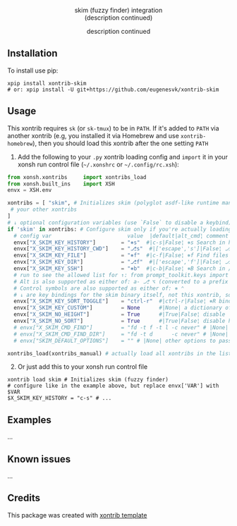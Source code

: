<p align="center">
skim (fuzzy finder) integration
<br>
(description continued)
</p>

<p align="center">  
description continued
</p>


## Installation

To install use pip:

```xsh
xpip install xontrib-skim
# or: xpip install -U git+https://github.com/eugenesvk/xontrib-skim
```

## Usage

This xontrib requires `sk` (or `sk-tmux`) to be in `PATH`. If it's added to `PATH` via another xontrib (e.g, you installed it via Homebrew and use `xontrib-homebrew`), then you should load this xontrib after the one setting `PATH`

1. Add the following to your `.py` xontrib loading config and `import` it in your xonsh run control file (`~/.xonshrc` or `~/.config/rc.xsh`):
```py
from xonsh.xontribs 	import xontribs_load
from xonsh.built_ins	import XSH
envx = XSH.env

xontribs = [ "skim", # Initializes skim (polyglot asdf-like runtime manager)
 # your other xontribs
]
# ↓ optional configuration variables (use `False` to disable a keybind)
if 'skim' in xontribs: # Configure skim only if you're actually loading it
  # config var                  	  value	 |default|alt_cmd¦ comment
  envx["X_SKIM_KEY_HISTORY"]    	= "⎈s" 	#|c-s|False¦ ⎈s Search in history entries and insert the chosen command
  envx["X_SKIM_KEY_HISTORY_CWD"]	= "⎇s" 	#|['escape','s']|False¦ ⎇s Search in history entries' CWD and insert the chosen command
  envx["X_SKIM_KEY_FILE"]       	= "⎈f" 	#|c-f|False¦ ⎈f Find files in the current directory and its sub-directories
  envx["X_SKIM_KEY_DIR"]        	= "⎇f" 	#|['escape','f']|False¦ ⎇f Find dirs  in the current directory and its sub-directories
  envx["X_SKIM_KEY_SSH"]        	= "⎈b" 	#|c-b|False¦ ⎈B Search in /etc/ssh/ssh_config or ~/.ssh/config items and issue ssh command on the chosen item
  # run to see the allowed list for ↑: from prompt_toolkit.keys import ALL_KEYS; print(ALL_KEYS)
  # Alt is also supported as either of: a- ⎇ ⌥ (converted to a prefix 'escape')
  # Control symbols are also supported as either of: ⎈ ⌃
  # ↓ are key bindings for the skim binary itself, not this xontrib, so use skim rules https://github.com/lotabout/skim#keymap
  envx["X_SKIM_KEY_SORT_TOGGLE"]	= "ctrl-r"	#|ctrl-r|False¦ ⎈R binding for 'toggle-sort'
  envx["X_SKIM_KEY_CUSTOM"]     	= None    	#|None| a dictionary of {'key':'action'}
  envx["X_SKIM_NO_HEIGHT"]      	= True    	#|True|False¦ disable `--height` to fix a skim bug
  envx["X_SKIM_NO_SORT"]        	= True    	#|True|False¦ disable history sorting
  # envx["X_SKIM_CMD_FIND"]     	= "fd -t f -t l -c never" # |None| command used by skim to search for files
  # envx["X_SKIM_CMD_FIND_DIR"] 	= "fd -t d      -c never" # |None| command used by skim to search for directories
  # envx["SKIM_DEFAULT_OPTIONS"]	= "" # |None| other options to pass to skim

xontribs_load(xontribs_manual) # actually load all xontribs in the list
```

2. Or just add this to your xonsh run control file
```xsh
xontrib load skim # Initializes skim (fuzzy finder)
# configure like in the example above, but replace envx['VAR'] with $VAR
$X_SKIM_KEY_HISTORY	= "c-s" # ...
```

## Examples

...

## Known issues

...

## Credits

This package was created with [xontrib template](https://github.com/xonsh/xontrib-template)
